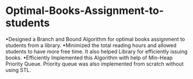 # Optimal-Books-Assignment-to-students

•Designed a Branch and Bound Algorithm for optimal books assignment to students from a library.
•Minimized the total reading hours and allowed students to have more free time. It also helped Library for efficiently issuing
books.
•Efficiently Implemented this Algorithm with help of Min-Heap Priority Queue. Priority queue was also implemented from
scratch without using STL.
